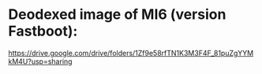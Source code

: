 # Deodexed image of MI6 (version Fastboot):
https://drive.google.com/drive/folders/1Zf9e58rfTN1K3M3F4F_81puZgYYMkM4U?usp=sharing
